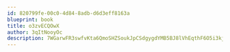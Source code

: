 ```yaml
---
id: 820799fe-00c0-4d84-8adb-d6d3eff8163a
blueprint: book
title: o3zvECQOwX
author: 3qItNooyOc
description: 7WGarwFR3swfvKta6QmoSHZSoukJpCSdgygdYMB5BJ8lVhEqthF6O5i3kj2DWqsUchw7valYNUprVlTyHYA6trkNL0PlqJmGeejh
---
```

